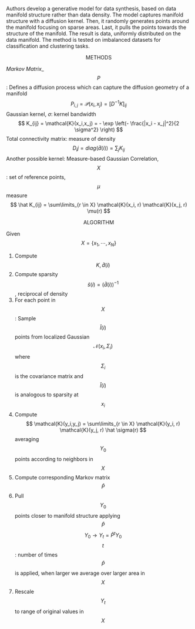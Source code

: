 Authors develop a generative model for data synthesis, based on data manifold structure rather than data density. The model captures manifold structure with a diffusion kernel. Then, it randomly generates points around the manifold focusing on sparse areas. Last, it pulls the points towards the structure of the manifold. The result is data, uniformly distributed on the data manifold. The method is tested on imbalanced datasets for classification and clustering tasks.

<center>METHODS</center>

_Markov Matrix__ $$P$$: Defines a diffusion process which can capture the diffusion geometry of a manifold
$$
P_{i,j} = \mathcal{P}(x_i, x_j) = [D^{-1}K]_{ij}
$$
Gaussian kernel, $\sigma$: kernel bandwidth
$$
K_{ij} = \mathcal{K}(x_i,x_j) =  - \exp \left(- \frac{|x_i - x_j|^2}{2 \sigma^2} \right)
$$
Total connectivity matrix: measure of density
$$
D_ij = diag(\hat d(i)) = \sum_j K_{ij}
$$
Another possible kernel: Measure-based Gaussian Correlation, $$X$$: set of reference points, $$\mu$$ measure
$$
\hat K_{ij} = \sum\limits_{r \in X} \mathcal{K}(x_i, r) \mathcal{K}(x_j, r) \mu(r)
$$

<center>ALGORITHM</center>

Given $$X = \{x_1, \cdots, x_N\}$$
1. Compute $$K, \hat d (i)$$
2. Compute sparsity $$\hat s (i) = (\hat d(i))^{-1}$$, reciprocal of density
3. For each point in $$X$$:
  Sample $$\hat l(i)$$ points from localized Gaussian $$\mathcal{N}(x_i, \Sigma_i)$$
  where $$\Sigma_i$$ is the covariance matrix and $$\hat l(i)$$ is analogous to sparsity at $$x_i$$
4. Compute
  $$
 \mathcal{K}(y_i,y_j) =  \sum\limits_{r \in X} \mathcal{K}(y_i, r) \mathcal{K}(y_j, r) \hat \sigma(r)
  $$
  averaging $$Y_0$$ points according to neighbors in $$X$$
5. Compute corresponding Markov matrix $$\hat P$$
6. Pull $$Y_0$$ points closer to manifold structure applying $$\hat P$$
  $$
  Y_0 \to Y_t = \hat P^t Y_0
  $$
  $$t$$: number of times $$\hat P$$ is applied, when larger we average over larger area in $$X$$
7. Rescale $$Y_t$$ to range of original values in $$X$$
